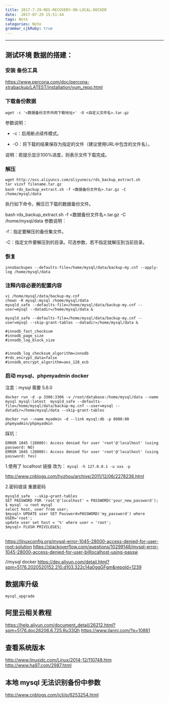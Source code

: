 ```yaml
---
title: 2017-7-29-RDS-RECOVERY-ON-LOCAL-DOCKER
date:  2017-07-29 15:51:44
tags: Note
categories: Note
grammar_cjkRuby: true
---
```




<!-- more -->

---

## 测试环境 数据的搭建：

### 安装 备份工具
https://www.percona.com/doc/percona-xtrabackup/LATEST/installation/yum_repo.html

### 下载备份数据

``` shell
wget -c '<数据备份文件外网下载地址>' -O <自定义文件名>.tar.gz
```

参数说明：

- -c：启用断点续传模式。

- -O：将下载的结果保存为指定的文件（建议使用URL中包含的文件名）。

说明：若提示显示100%进度，则表示文件下载完成。

### 解压

``` shell
wget http://oss.aliyuncs.com/aliyunecs/rds_backup_extract.sh
tar vizxf filename.tar.gz
bash rds_backup_extract.sh -f <数据备份文件名>.tar.gz -C /home/mysql/data
```


执行如下命令，解压已下载的数据备份文件。

bash rds_backup_extract.sh -f <数据备份文件名>.tar.gz -C /home/mysql/data
参数说明：

-f：指定要解压的备份集文件。

-C：指定文件要解压到的目录。可选参数，若不指定就解压到当前目录。

### 恢复 

``` stylus
innobackupex --defaults-file=/home/mysql/data/backup-my.cnf --apply-log /home/mysql/data
```


### 注释内容必要的配置内容

``` shell
vi /home/mysql/data/backup-my.cnf
chown -R mysql:mysql /home/mysql/data
mysqld_safe --defaults-file=/home/mysql/data/backup-my.cnf --user=mysql --datadir=/home/mysql/data &
```

``` 
mysqld_safe --defaults-file=/home/mysql/data/backup-my.cnf --user=mysql --skip-grant-tables --datadir=/home/mysql/data &
```


``` stylus
#innodb_fast_checksum
#innodb_page_size
#innodb_log_block_size


#innodb_log_checksum_algorithm=innodb
#rds_encrypt_data=false
#innodb_encrypt_algorithm=aes_128_ecb
```


### 启动 mysql、phpmyadmin docker
注意：mysql 需要 5.6.0



``` shell
docker run -d -p 3306:3306 -v /root/database:/home/mysql/data --name mysql mysql:latest  mysqld_safe --defaults-file=/home/mysql/data/backup-my.cnf --user=mysql --datadir=/home/mysql/data --skip-grant-tables

docker run --name myadmin -d --link mysql:db -p 8080:80 phpmyadmin/phpmyadmin
```

踩坑：

``` shell
ERROR 1045 (28000): Access denied for user 'root'@'localhost' (using password: NO)
ERROR 1045 (28000): Access denied for user 'root'@'localhost' (using password: Yes)
```

1.使用了 localhost 链接
改为： `mysql -h 127.0.0.1 -u xxx -p`

http://www.cnblogs.com/hyzhou/archive/2011/12/06/2278236.html

2.密码错误
重置密码

``` shell
mysqld_safe  --skip-grant-tables 
SET PASSWORD FOR 'root'@'localhost' = PASSWORD('your_new_password');
$ mysql -u root mysql
select host, user from user;
$mysql> UPDATE user SET Password=PASSWORD('my_password') where USER='root';
update user set host = '%' where user = 'root';
$mysql> FLUSH PRIVILEGES;
```

## 
https://linuxconfig.org/mysql-error-1045-28000-access-denied-for-user-root-solution
https://stackoverflow.com/questions/10299148/mysql-error-1045-28000-access-denied-for-user-billlocalhost-using-passw

//mysql docker
https://dev.aliyun.com/detail.html?spm=5176.2020520152.210.d103.322c14a0ggGFgm&repoId=1239






## 数据库升级

``` shell
mysql_upgrade
```


## 阿里云相关教程
https://help.aliyun.com/document_detail/26212.html?spm=5176.doc26206.6.725.Ru33Qh
https://www.ilanni.com/?p=10861


## 查看系统版本
http://www.linuxidc.com/Linux/2014-12/110748.htm
http://www.ha97.com/2987.html

## 本地 mysql 无法识别备份中参数
http://www.cnblogs.com/jcli/p/6253254.html
